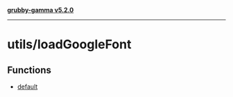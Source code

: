 [**grubby-gamma v5.2.0**](../../README.md)

***

# utils/loadGoogleFont

## Functions

- [default](functions/default.md)

